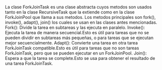 La clase ForkJoinTask<V> es una clase abstracta cuyos metodos son usados tanto en la clase RecursiveTask que la extiende como en la clase ForkJoinPool que llama a sus metodos. 
Los metodos principales son fork(), invoke(), adapt(), join() los cuales se usan en las clases antes mencionadas.
Fork(): Divide la tarea en subtareas y las ejecuta en paralelo.
Invoke(): Ejecuta la tarea de manera secuencial.Esto es útil para tareas que no se pueden dividir en subtareas más pequeñas, o para tareas que se ejecutan mejor secuencialmente.
Adapt(): Convierte una tarea en otra tarea ForkJoinTask compatible.Esto es útil para tareas que no son tareas ForkJoinTask, pero que se pueden ejecutar en un ForkJoinPool.
Join(): Espera a que la tarea se complete.Esto se usa para obtener el resultado de una tarea ForkJoinTask.
